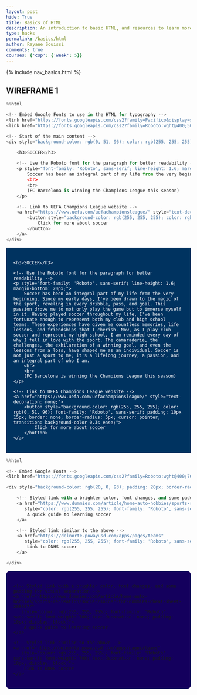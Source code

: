 ```yaml
---
layout: post
hide: True
title: Basics of HTML
description: An introduction to basic HTML, and resources to learn more.
type: hacks
permalink: /basics/html
author: Rayane Souissi
comments: true
courses: {'csp': {'week': 5}}
---
```


{% include nav_basics.html %}

## WIREFRAME 1


```python
%%html

<!-- Embed Google Fonts to use in the HTML for typography -->
<link href="https://fonts.googleapis.com/css2?family=Pacifico&display=swap" rel="stylesheet">
<link href="https://fonts.googleapis.com/css2?family=Roboto:wght@400;500&display=swap" rel="stylesheet">

<!-- Start of the main content -->
<div style="background-color: rgb(0, 51, 96); color: rgb(255, 255, 255); font-family: 'Pacifico', cursive; padding: 20px;">

    <h3>SOCCER</h3>
    
    <!-- Use the Roboto font for the paragraph for better readability -->
    <p style="font-family: 'Roboto', sans-serif; line-height: 1.6; margin-bottom: 20px;">
        Soccer has been an integral part of my life from the very beginning. Since my early days, I've been drawn to the magic of the sport, reveling in every dribble, pass, and goal. This passion drove me to not only play the game but to immerse myself in it. Having played soccer throughout my life, I've been fortunate enough to represent both my club and high school teams. These experiences have given me countless memories, life lessons, and friendships that I cherish. Now, as I play club soccer and represent my high school, I am reminded every day of why I fell in love with the sport. The camaraderie, the challenges, the exhilaration of a winning goal, and even the lessons from a loss, have shaped me as an individual. Soccer is not just a sport to me; it's a lifelong journey, a passion, and an integral part of who I am. 
        <br>
        <br>
        (FC Barcelona is winning the Champions League this season) 
    </p>

    <!-- Link to UEFA Champions League website -->
    <a href="https://www.uefa.com/uefachampionsleague/" style="text-decoration: none;">
        <button style="background-color: rgb(255, 255, 255); color: rgb(0, 51, 96); font-family: 'Roboto', sans-serif; padding: 10px 15px; border: none; border-radius: 5px; cursor: pointer; transition: background-color 0.3s ease;">
            Click for more about soccer
        </button>
    </a>
</div>

```



<!-- Embed Google Fonts to use in the HTML for typography -->
<link href="https://fonts.googleapis.com/css2?family=Pacifico&display=swap" rel="stylesheet">
<link href="https://fonts.googleapis.com/css2?family=Roboto:wght@400;500&display=swap" rel="stylesheet">

<!-- Start of the main content -->
<div style="background-color: rgb(0, 51, 96); color: rgb(255, 255, 255); font-family: 'Pacifico', cursive; padding: 20px;">

    <h3>SOCCER</h3>

    <!-- Use the Roboto font for the paragraph for better readability -->
    <p style="font-family: 'Roboto', sans-serif; line-height: 1.6; margin-bottom: 20px;">
        Soccer has been an integral part of my life from the very beginning. Since my early days, I've been drawn to the magic of the sport, reveling in every dribble, pass, and goal. This passion drove me to not only play the game but to immerse myself in it. Having played soccer throughout my life, I've been fortunate enough to represent both my club and high school teams. These experiences have given me countless memories, life lessons, and friendships that I cherish. Now, as I play club soccer and represent my high school, I am reminded every day of why I fell in love with the sport. The camaraderie, the challenges, the exhilaration of a winning goal, and even the lessons from a loss, have shaped me as an individual. Soccer is not just a sport to me; it's a lifelong journey, a passion, and an integral part of who I am. 
        <br>
        <br>
        (FC Barcelona is winning the Champions League this season) 
    </p>

    <!-- Link to UEFA Champions League website -->
    <a href="https://www.uefa.com/uefachampionsleague/" style="text-decoration: none;">
        <button style="background-color: rgb(255, 255, 255); color: rgb(0, 51, 96); font-family: 'Roboto', sans-serif; padding: 10px 15px; border: none; border-radius: 5px; cursor: pointer; transition: background-color 0.3s ease;">
            Click for more about soccer
        </button>
    </a>
</div>




```python
%%html

<!-- Embed Google Fonts -->
<link href="https://fonts.googleapis.com/css2?family=Roboto:wght@400;700&display=swap" rel="stylesheet">

<div style="background-color: rgb(20, 0, 93); padding: 20px; border-radius: 10px;">

    <!-- Styled link with a brighter color, font changes, and some padding for visual separation -->
    <a href="https://www.dummies.com/article/home-auto-hobbies/sports-recreation/soccer/soccer-for-dummies-cheat-sheet-208057/" 
       style="color: rgb(255, 255, 255); font-family: 'Roboto', sans-serif; font-weight: 700; text-decoration: none; padding: 10px; display: block;">
        A quick guide to learning soccer
    </a>

    <!-- Styled link similar to the above -->
    <a href="https://delnorte.powayusd.com/apps/pages/teams" 
       style="color: rgb(255, 255, 255); font-family: 'Roboto', sans-serif; font-weight: 700; text-decoration: none; padding: 10px; display: block;">
        Link to DNHS soccer
    </a>

</div>

```



<!-- Embed Google Fonts to use in the HTML for typography -->
<link href="https://fonts.googleapis.com/css2?family=Roboto:wght@400;700&display=swap" rel="stylesheet">

<div style="background-color: rgb(20, 0, 93); padding: 20px; border-radius: 10px;">

    <!-- Styled link with a brighter color, font changes, and some padding for visual separation -->
    <a href="https://www.dummies.com/article/home-auto-hobbies/sports-recreation/soccer/soccer-for-dummies-cheat-sheet-208057/" 
       style="color: rgb(255, 255, 255); font-family: 'Roboto', sans-serif; font-weight: 700; text-decoration: none; padding: 10px; display: block;">
        A quick guide to learning soccer
    </a>

    <!-- Styled link similar to the above -->
    <a href="https://delnorte.powayusd.com/apps/pages/teams" 
       style="color: rgb(255, 255, 255); font-family: 'Roboto', sans-serif; font-weight: 700; text-decoration: none; padding: 10px; display: block;">
        Link to DNHS soccer
    </a>

</div>


